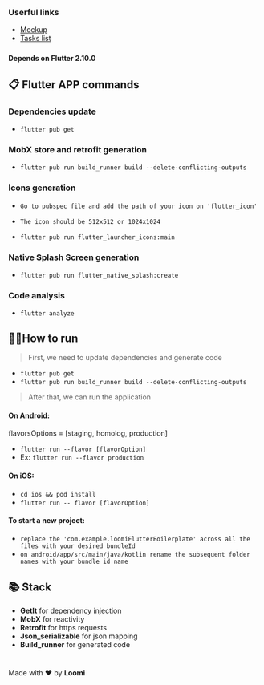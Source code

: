 #
<p align="center">
  <img src="" alt="" width="" />
</p>


### Userful links
- [Mockup]()
- [Tasks list]()

###
#### Depends on Flutter 2.10.0

## 📋 Flutter APP commands

### Dependencies update

+  `flutter pub get`

### MobX store and retrofit generation

+  `flutter pub run build_runner build --delete-conflicting-outputs`

### Icons generation

+ `Go to pubspec file and add the path of your icon on 'flutter_icon'`

+ `The icon should be 512x512 or 1024x1024`

+ `flutter pub run flutter_launcher_icons:main`

### Native Splash Screen generation

+ `flutter pub run flutter_native_splash:create`

### Code analysis

+ `flutter analyze`

## 🏃‍♂️How to run

> First, we need to update dependencies and generate code

+  `flutter pub get`
+  `flutter pub run build_runner build --delete-conflicting-outputs`

> After that, we can run the application

#### On Android:

flavorsOptions = [staging, homolog, production]

+ `flutter run --flavor [flavorOption]`
+ Ex: `flutter run --flavor production`

#### On iOS:

+ `cd ios && pod install`
+ `flutter run -- flavor [flavorOption]`

#### To start a new project:

+ `replace the 'com.example.loomiFlutterBoilerplate' across all the files with your desired bundleId`
+ `on android/app/src/main/java/kotlin rename the subsequent folder names with your bundle id name`


## 📚 Stack

- **GetIt** for dependency injection
- **MobX** for reactivity
- **Retrofit** for https requests
- **Json_serializable** for json mapping
- **Build_runner** for generated code


#
Made with ❤️ by **Loomi**

